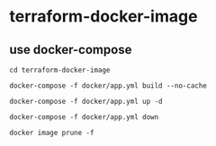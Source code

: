 # terraform-docker-image









## use docker-compose
```
cd terraform-docker-image

docker-compose -f docker/app.yml build --no-cache

docker-compose -f docker/app.yml up -d

docker-compose -f docker/app.yml down

docker image prune -f
```

















